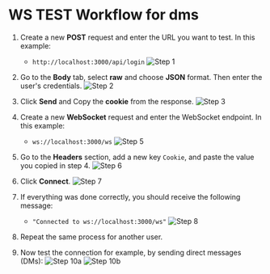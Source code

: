 # WS TEST Workflow for dms

1. Create a new **POST** request and enter the URL you want to test. In this example:
	- `http://localhost:3000/api/login`
	![Step 1](../../../../../docs/images/1.png)

2. Go to the **Body** tab, select **raw** and choose **JSON** format. Then enter the user's credentials.
	![Step 2](../../../../../docs/images/2.png)

3. Click **Send** and Copy the **cookie** from the response.
	![Step 3](../../../../../docs/images/3.png)

4. Create a new **WebSocket** request and enter the WebSocket endpoint. In this example:
	- `ws://localhost:3000/ws`
	![Step 5](../../../../../docs/images/5.png)

5. Go to the **Headers** section, add a new key `Cookie`, and paste the value you copied in step 4.
	![Step 6](../../../../../docs/images/4.png)

6. Click **Connect**.
	![Step 7](../../../../../docs/images/5.png)

7. If everything was done correctly, you should receive the following message:
	- `"Connected to ws://localhost:3000/ws"`
	![Step 8](../../../../../docs/images/6.png)

8. Repeat the same process for another user.

9. Now test the connection for example, by sending direct messages (DMs):
	![Step 10a](../../../../../docs/images/7.png)
	![Step 10b](../../../../../docs/images/8.png)
